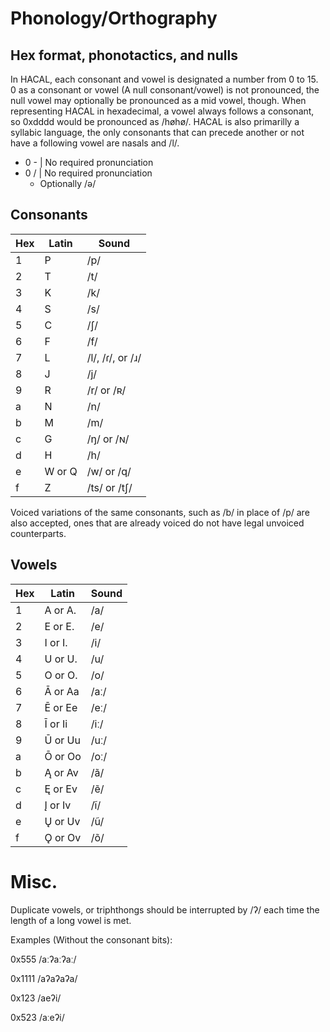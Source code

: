 # Phonology/Orthography

## Hex format, phonotactics, and nulls
In HACAL, each consonant and vowel is designated a number from 0 to 15. 0 as a consonant or vowel (A null consonant/vowel) is not pronounced, the null vowel may optionally be pronounced as a mid vowel, though. When representing HACAL in hexadecimal, a vowel always follows a consonant, so 0xdddd would be pronounced as /høhø/. HACAL is also primarilly a syllabic language, the only consonants that can precede another or not have a following vowel are nasals and /l/.
- 0 - | No required pronunciation
- 0 / | No required pronunciation
	- Optionally /ə/

## Consonants
Hex | Latin   | Sound
--- | ------- | ----------------------------------------------------
1   | P       | /p/
2   | T       | /t/
3   | K       | /k/
4   | S       | /s/
5   | C       | /ʃ/
6   | F       | /f/
7   | L       | /l/, /ɾ/, or /ɹ/
8   | J       | /j/
9   | R       | /r/ or /ʀ/
a   | N       | /n/
b   | M       | /m/
c   | G       | /ŋ/ or /ɴ/
d   | H       | /h/
e   | W or Q  | /w/ or /q/
f   | Z       | /ts/ or /tʃ/

Voiced variations of the same consonants, such as /b/ in place of /p/ are also accepted, ones that are already voiced do not have legal unvoiced counterparts.

## Vowels
Hex | Latin           | Sound
--- | --------------- | ------------
1   | A or A.         | /a/
2   | E or E.         | /e/
3   | I or I.         | /i/
4   | U or U.         | /u/
5   | O or O.         | /o/
6   | Ā or Aa         | /aː/
7   | Ē or Ee         | /eː/
8   | Ī or Ii         | /iː/
9   | Ū or Uu         | /uː/
a   | Ō or Oo         | /oː/
b   | Ą or Av         | /ã/
c   | Ę or Ev         | /ẽ/
d   | Į or Iv         | /ĩ/
e   | Ų or Uv         | /ũ/
f   | Ǫ or Ov         | /õ/

# Misc.
Duplicate vowels, or triphthongs should be interrupted by /ʔ/ each time the length of a long vowel is met.

Examples (Without the consonant bits):

0x555 /aːʔaːʔaː/

0x1111 /aʔaʔaʔa/

0x123 /aeʔi/

0x523 /aːeʔi/
